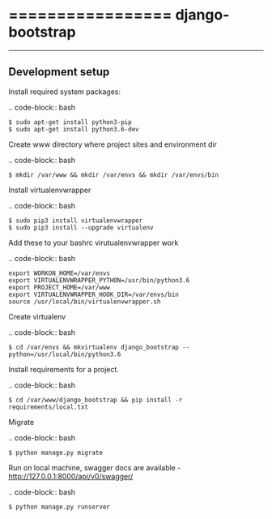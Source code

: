 =================
django-bootstrap
=================

-----------------
Development setup
-----------------

Install required system packages:

.. code-block:: bash

    $ sudo apt-get install python3-pip
    $ sudo apt-get install python3.6-dev
    
Create www directory where project sites and environment dir

.. code-block:: bash

    $ mkdir /var/www && mkdir /var/envs && mkdir /var/envs/bin
    
Install virtualenvwrapper

.. code-block:: bash

    $ sudo pip3 install virtualenvwrapper
    $ sudo pip3 install --upgrade virtualenv
    
Add these to your bashrc virutualenvwrapper work

.. code-block:: bash

    export WORKON_HOME=/var/envs
    export VIRTUALENVWRAPPER_PYTHON=/usr/bin/python3.6
    export PROJECT_HOME=/var/www
    export VIRTUALENVWRAPPER_HOOK_DIR=/var/envs/bin
    source /usr/local/bin/virtualenvwrapper.sh
    
Create virtualenv

.. code-block:: bash

    $ cd /var/envs && mkvirtualenv django_bootstrap --python=/usr/local/bin/python3.6
    
Install requirements for a project.

.. code-block:: bash

    $ cd /var/www/django_bootstrap && pip install -r requirements/local.txt
    
Migrate

.. code-block:: bash

    $ python manage.py migrate
    
Run on local machine, swagger docs are available -  http://127.0.0.1:8000/api/v0/swagger/

.. code-block:: bash

    $ python manage.py runserver
